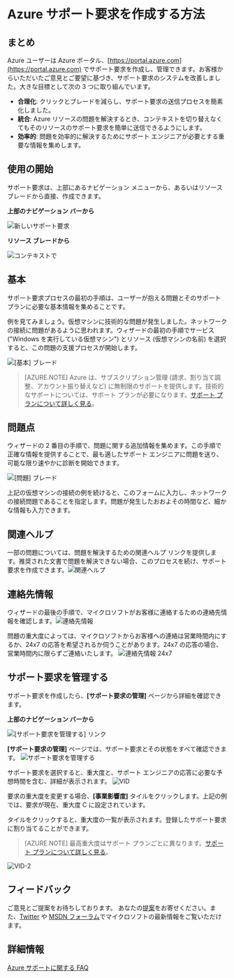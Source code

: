 <properties
	 pageTitle="Azure サポート要求を作成する方法 | Microsoft Azure"
	 description="Azure サポート要求を作成する方法"
	 services="Azure Supportability"
	 documentationCenter=""
	 authors="ganganarayanan"
	 manager="scotthit"
	 editor=""/>
	 
<tags
	 ms.service="azure-supportability"
	 ms.workload="na"
	 ms.tgt_pltfrm="na"
	 ms.devlang="na"
	 ms.topic="article"
	 ms.date="03/24/2016"
	 ms.author="gangan"/>

# Azure サポート要求を作成する方法

## まとめ
Azure ユーザーは Azure ポータル、[https://portal.azure.com](https://portal.azure.com) でサポート要求を作成し、管理できます。お客様からいただいたご意見とご要望に基づき、サポート要求のシステムを改善しました。大きな目標として次の 3 つに取り組んでいます。

- **合理化**: クリックとブレードを減らし、サポート要求の送信プロセスを簡素化しました。
- **統合**: Azure リソースの問題を解決するとき、コンテキストを切り替えなくてもそのリソースのサポート要求を簡単に送信できるようにします。
- **効率的**: 問題を効率的に解決するためにサポート エンジニアが必要とする重要な情報を集めします。

## 使用の開始
サポート要求は、上部にあるナビゲーション メニューから、あるいはリソース ブレードから直接、作成できます。

**上部のナビゲーション バーから**

![新しいサポート要求](./media/how-to-create-azure-support-request/NewSupportRequest.png)

**リソース ブレードから**

![コンテキストで](./media/how-to-create-azure-support-request/Incontext.png)

## 基本
サポート要求プロセスの最初の手順は、ユーザーが抱える問題とそのサポート プランに必要な基本情報を集めることです。

例を見てみましょう。仮想マシンに技術的な問題が発生しました。ネットワークの接続に問題があるように思われます。ウィザードの最初の手順でサービス ("Windows を実行している仮想マシン") とリソース (仮想マシンの名前) を選択すると、この問題の支援プロセスが開始します。

![[基本] ブレード](./media/how-to-create-azure-support-request/Basics.png)

>[AZURE.NOTE] Azure は、サブスクリプション管理 (請求、割り当て調整、アカウント振り替えなど) に無制限のサポートを提供します。技術的なサポートについては、サポート プランが必要になります。[サポート プランについて詳しく見る](https://azure.microsoft.com/support/plans)。

## 問題点
ウィザードの 2 番目の手順で、問題に関する追加情報を集めます。この手順で正確な情報を提供することで、最も適したサポート エンジニアに問題を送り、可能な限り速やかに診断を開始できます。

![[問題] ブレード](./media/how-to-create-azure-support-request/Problem.png)

上記の仮想マシンの接続の例を続けると、このフォームに入力し、ネットワークの接続問題であることを指定します。問題が発生したおおよその時間など、細かな情報も入力できます。

## 関連ヘルプ
一部の問題については、問題を解決するための関連ヘルプ リンクを提供します。推奨された文書で問題を解決できない場合、このプロセスを続け、サポート要求を作成できます。![関連ヘルプ](./media/how-to-create-azure-support-request/RelatedHelp.png)

## 連絡先情報
ウィザードの最後の手順で、マイクロソフトがお客様に連絡するための連絡先情報を確認します。![連絡先情報](./media/how-to-create-azure-support-request/ContactInformation.png)

問題の重大度によっては、マイクロソフトからお客様への連絡は営業時間内にするか、24x7 の応答を希望されるか伺うことがあります。24x7 の応答の場合、営業時間内に限らずご連絡いたします。 ![連絡先情報 24x7](./media/how-to-create-azure-support-request/ContactInformation-2.png)

## サポート要求を管理する
サポート要求を作成したら、**[サポート要求の管理]** ページから詳細を確認できます。

**上部のナビゲーション バーから**

![[サポート要求を管理する] リンク](./media/how-to-create-azure-support-request/ManageSupportRequest-link.png)

**[サポート要求の管理]** ページでは、サポート要求とその状態をすべて確認できます。 ![サポート要求を管理する](./media/how-to-create-azure-support-request/ManageSupportRequest.png)

サポート要求を選択すると、重大度と、サポート エンジニアの応答に必要な予想時間を含む、詳細が表示されます。 ![VID](./media/how-to-create-azure-support-request/VID.png)

要求の重大度を変更する場合、**[事業影響度]** タイルをクリックします。上記の例では、要求が現在、重大度 C に設定されています。

タイルをクリックすると、重大度の一覧が表示されます。登録したサポート要求に割り当てることができます。

>[AZURE.NOTE] 最高重大度はサポート プランごとに異なります。[サポート プランについて詳しく見る](https://azure.microsoft.com/support/plans)。

![VID-2](./media/how-to-create-azure-support-request/VID-2.png)

## フィードバック
ご意見とご提案をお待ちしております。 あなたの[提案](https://feedback.azure.com/forums/266794-support-feedback)をお寄せください。また、[Twitter](https://twitter.com/azuresupport) や [MSDN フォーラム](https://social.msdn.microsoft.com/Forums/azure)でマイクロソフトの最新情報をご覧いただけます。

## 詳細情報
[Azure サポートに関する FAQ](https://azure.microsoft.com/support/faq)

<!---HONumber=AcomDC_0330_2016------>